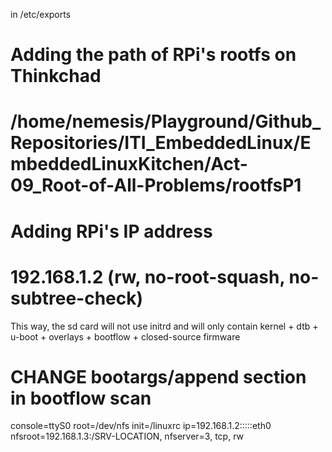 in /etc/exports

# Adding the path of RPi's rootfs on Thinkchad #
# /home/nemesis/Playground/Github_Repositories/ITI_EmbeddedLinux/EmbeddedLinuxKitchen/Act-09_Root-of-All-Problems/rootfsP1
# Adding RPi's IP address #
# 192.168.1.2 (rw, no-root-squash, no-subtree-check)


This way, the sd card will not use initrd and will only contain kernel + dtb + u-boot + overlays + bootflow + closed-source firmware


# CHANGE bootargs/append section in bootflow scan
console=ttyS0 root=/dev/nfs init=/linuxrc ip=192.168.1.2:::::eth0 nfsroot=192.168.1.3:/SRV-LOCATION, nfserver=3, tcp, rw
